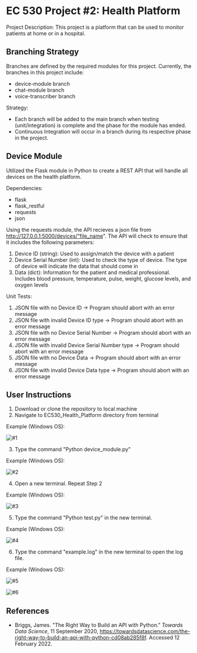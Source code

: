 # EC 530 Project #2: Health Platform

Project Description: This project is a platform that can be used to monitor patients at home or in a hospital.

## Branching Strategy

Branches are defined by the required modules for this project. Currently, the branches in this project include:

* device-module branch
* chat-module branch
* voice-transcriber branch

Strategy:

* Each branch will be added to the main branch when testing (unit/integration) is complete and the phase for the module has ended.
* Continuous Integration will occur in a branch during its respective phase in the project. 

## Device Module

Utilized the Flask module in Python to create a REST API that will handle all devices on the health platform.

Dependencies: 

* flask
* flask_restful 
* requests
* json

Using the requests module, the API recieves a json file from http://127.0.0.1:5000/devices/"file_name". The API will check to ensure that it includes the following parameters:

1) Device ID (string): Used to assign/match the device with a patient
2) Device Serial Number (int): Used to check the type of device. The type of device will indicate the data that should come in  
3) Data (dict): Information for the patient and medical professional. Includes blood pressure, temperature, pulse, weight, glucose levels, and oxygen levels

Unit Tests:

1) JSON file with no Device ID -> Program should abort with an error message
2) JSON file with invalid Device ID type -> Program should abort with an error message
3) JSON file with no Device Serial Number -> Program should abort with an error message
4) JSON file with invalid Device Serial Number type -> Program should abort with an error message
5) JSON file with no Device Data -> Program should abort with an error message
6) JSON file with invalid Device Data type -> Program should abort with an error message

## User Instructions

1) Download or clone the repository to local machine
2) Navigate to EC530_Health_Platform directory from terminal

Example (Windows OS):

![#1](https://user-images.githubusercontent.com/73702777/153893406-f3009d27-fac4-4fc3-a04e-40606111765a.JPG)

3) Type the command "Python device_module.py" 

Example (Windows OS):

![#2](https://user-images.githubusercontent.com/73702777/153893753-365aa0ab-ab1f-4c5b-a779-ffbdc23c3c08.JPG)

4) Open a new terminal. Repeat Step 2

Example (Windows OS):

![#3](https://user-images.githubusercontent.com/73702777/153894200-1792c23a-e620-45a9-9c95-89aeea9b4739.JPG)

5) Type the command "Python test.py" in the new terminal.

Example (Windows OS):

![#4](https://user-images.githubusercontent.com/73702777/153894480-eba5a377-37f1-44e3-b92f-57bdf7a0be16.JPG)

6) Type the command "example.log" in the new terminal to open the log file.

Example (Windows OS):

![#5](https://user-images.githubusercontent.com/73702777/153895258-7abab278-1bd2-4bb5-8c0a-16f1c7a4b2f1.JPG)

![#6](https://user-images.githubusercontent.com/73702777/153895364-452dc01e-0cee-47d4-b5ad-4ba85943d7c8.JPG)

## References

* Briggs, James. "The Right Way to Build an API with Python." _Towards Data Science_, 11 September 2020, https://towardsdatascience.com/the-right-way-to-build-an-api-with-python-cd08ab285f8f. Accessed 12 February 2022.

